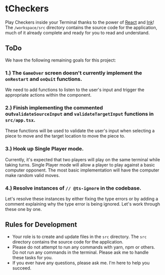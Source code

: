 # tCheckers

Play Checkers inside your Terminal thanks to the power of [React](https://github.com/facebook/react/) and [Ink](https://github.com/vadimdemedes/ink)! The `/workspace/src` directory contains the source code for the application, much of it already complete and ready for you to read and understand.

## ToDo

We have the following remaining goals for this project:


### 1.) The `GameOver` screen doesn't currently implement the `onRestart` and `onQuit` functions.  

We need to add functions to listen to the user's input and trigger the appropriate actions within the component.

### 2.) Finish implementing the commented out`validateSourceInput` and `validateTargetInput` functions in `src/app.tsx`.

These functions will be used to validate the user's input when selecting a piece to move and the target location to move the piece to.

### 3.) Hook up Single Player mode.  

Currently, it's expected that two players will play on the same terminal while taking turns.  Single Player mode will allow a player to play against a basic computer opponent.  The most basic implementation will have the computer make random valid moves.

### 4.) Resolve instances of `// @ts-ignore` in the codebase.

Let's resolve these instances by either fixing the type errors or by adding a comment explaining why the type error is being ignored.  Let's work through these one by one.


## Rules for Development

- Your role is to create and update files in the `src` directory.  The `src` directory contains the source code for the application.
- Please do not attempt to run any commands with yarn, npm or others.  Do not run any commands in the terminal.  Please ask me to handle these tasks for you.
- If you ever have any questions, please ask me.  I'm here to help you succeed.